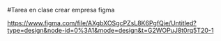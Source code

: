 #Tarea en clase crear empresa figma

https://www.figma.com/file/AXgbXOSgcPZsL8K6PgfQie/Untitled?type=design&node-id=0%3A1&mode=design&t=G2WOPuJ8t0rq5T20-1